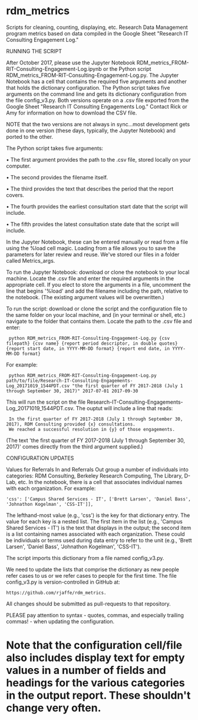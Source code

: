 # rdm_metrics
Scripts for cleaning, counting, displaying, etc. Research Data Management program metrics based on data compiled in the Google Sheet "Research IT Consulting Engagement Log."


RUNNING THE SCRIPT

After October 2017, please use the Jupyter Notebook RDM_metrics_FROM-RIT-Consulting-Engagement-Log.ipynb or the Python script RDM_metrics_FROM-RIT-Consulting-Engagement-Log.py. The Jupyter Notebook has a cell that contains the required five arguments and another that holds the dictionary configuration. The Python script takes five arguments on the command line and gets its dictionary configuration from the file config_v3.py. Both versions operate on a .csv file exported from the Google Sheet "Research IT Consulting Engagements Log." Contact Rick or Amy for information on how to download the CSV file.

NOTE that the two versions are not always in sync...most development gets done in one version (these days, typically, the Jupyter Notebook) and ported to the other.

The Python script takes five arguments: 

• The first argument provides the path to the .csv file, stored locally on your computer.

• The second provides the filename itself. 

• The third provides the text that describes the period that the report covers.

• The fourth provides the earliest consultation start date that the script will include.

• The fifth provides the latest consultation state date that the script will include.

In the Jupyter Notebook, these can be entered manually or read from a file using the %load cell magic. Loading from a file allows you to save the parameters for later review and reuse. We've stored our files in a folder called Metrics_args.

To run the Jupyter Notebook: download or clone the notebook to your local machine. Locate the .csv file and enter the required arguments in the appropriate cell. If you elect to store the arguments in a file, uncomment the line that begins '%load' and add the filename including the path, relative to the notebook. (The existing argument values will be overwritten.) 

To run the script: download or clone the script and the configuration file to the same folder on your local machine, and (in your terminal or shell, etc.) navigate to the folder that contains them. Locate the path to the .csv file and enter:

     python RDM_metrics_FROM-RIT-Consulting-Engagement-Log.py {csv filepath} {csv name} {report period descriptor, in double quotes} {report start date, in YYYY-MM-DD format} {report end date, in YYYY-MM-DD format}

For example:

     python RDM_metrics_FROM-RIT-Consulting-Engagement-Log.py path/to/file/Research-IT-Consulting-Engagements-Log_20171019_1544PDT.csv "the first quarter of FY 2017-2018 (July 1 through September 30, 2017)" 2017-07-01 2017-09-30
	 
This will run the script on the file Research-IT-Consulting-Engagements-Log_20171019_1544PDT.csv. The ouptut will include a line that reads:

     In the first quarter of FY 2017-2018 (July 1 through September 30, 2017), RDM Consulting provided {x} consultations.
     We reached a successful resolution in {y} of those engagements.

(The text 'the first quarter of FY 2017-2018 (July 1 through September 30, 2017)' comes directly from the third argument supplied.)

CONFIGURATION UPDATES

Values for Referrals In and Referrals Out group a number of individuals into categories: RDM Consulting, Berkeley Research Computing, The Library, D-Lab, etc. In the notebook, there is a cell that associates individual names with each organization. For example:

    'css': ['Campus Shared Services - IT', ['Brett Larsen', 'Daniel Bass', 'Johnathon Kogelman', 'CSS-IT']],

The lefthand-most value (e.g., 'css') is the key for that dictionary entry. The value for each key is a nested list. The first item in the list (e.g., 'Campus Shared Services - IT') is the text that displays in the output; the second item is a list containing names associated with each organization. These could be individuals or terms used during data entry to refer to the unit (e.g., 'Brett Larsen', 'Daniel Bass', 'Johnathon Kogelman', 'CSS-IT').

The script imports this dictionary from a file named config_v3.py.
 
We need to update the lists that comprise the dictionary as new people refer cases to us or we refer cases to people for the first time. The file config_v3.py is version-controlled in GitHub at:

    https://github.com/rjaffe/rdm_metrics.

All changes should be submitted as pull-requests to that repository.

PLEASE pay attention to syntax - quotes, commas, and especially trailing commas! - when updating the configuration.

Note that the configuration cell/file also includes display text for empty values in a number of fields and headings for the various categories in the output report. These shouldn't change very often.
===

